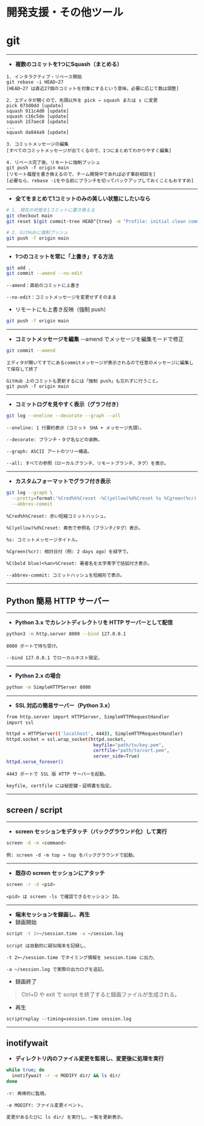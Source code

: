 # 開発支援・その他ツール

# git

---
- **複数のコミットを1つにSquash（まとめる）**
```text
1. インタラクティブ・リベース開始
git rebase -i HEAD~27
[HEAD~27 は直近27個のコミットを対象にするという意味。必要に応じて数は調整]

2. エディタが開くので、先頭以外を pick → squash または s に変更
pick 073d0dd [update]
squash 911c4d0 [update]
squash c16c5de [update]
squash 157aec8 [update]
...
squash da844a9 [update]

3. コミットメッセージの編集
[すべてのコミットメッセージが出てくるので、1つにまとめてわかりやすく編集]

4. リベース完了後、リモートに強制プッシュ
git push -f origin main
[リモート履歴を書き換えるので、チーム開発中であれば必ず事前相談を]
[必要なら、rebase -iをやる前にブランチを切ってバックアップしておくこともおすすめ]

```
---

- **全てをまとめて1コミットのみの美しい状態にしたいなら**
```bash
# 1. 現在の状態を1コミットに置き換える
git checkout main
git reset $(git commit-tree HEAD^{tree} -m "Profile: initial clean commit") <-(例だよ：)

# 2. GitHubに強制プッシュ
git push -f origin main

```

---

- **1つのコミットを常に「上書き」する方法**
```bash
git add .
git commit --amend --no-edit
```
```text
--amend：直前のコミットに上書き

--no-edit：コミットメッセージを変更せずそのまま
```
- リモートにも上書き反映（強制 push）
```bash
git push -f origin main
```
---
- **コミットメッセージを編集**
--amend でメッセージを編集モードで修正
```bash
git commit --amend
```
```text
エディタが開いてすでにあるcommitメッセージが表示されるので任意のメッセージに編集して保存して終了

GitHub 上のコミットも更新するには「強制 push」も忘れずに行うこと。
git push -f origin main
```

---
- **コミットログを見やすく表示（グラフ付き）**
```bash
git log --oneline --decorate --graph --all
```
```text
--oneline: 1 行要約表示（コミット SHA + メッセージ先頭）。

--decorate: ブランチ・タグ名などの装飾。

--graph: ASCII アートのツリー構造。

--all: すべての参照（ローカルブランチ、リモートブランチ、タグ）を表示。
```
---
- **カスタムフォーマットでグラフ付き表示**
```bash
git log --graph \
  --pretty=format:'%Cred%h%Creset -%C(yellow)%d%Creset %s %Cgreen(%cr) %C(bold blue)<%an>%Creset' \
  --abbrev-commit
```
```text
%Cred%h%Creset: 赤い短縮コミットハッシュ。

%C(yellow)%d%Creset: 黄色で参照名（ブランチ/タグ）表示。

%s: コミットメッセージタイトル。

%Cgreen(%cr): 相対日付（例: 2 days ago）を緑字で。

%C(bold blue)<%an>%Creset: 著者名を太字青字で括弧付き表示。

--abbrev-commit: コミットハッシュを短縮形で表示。
```


---

## Python 簡易 HTTP サーバー

---
- **Python 3.x でカレントディレクトリを HTTP サーバーとして配信**
```bash
python3 -m http.server 8000 --bind 127.0.0.1
```
```text
8000 ポートで待ち受け。

--bind 127.0.0.1 でローカルホスト限定。
```
---
- **Python 2.x の場合**
```bash
python -m SimpleHTTPServer 8000
```

---

- **SSL 対応の簡易サーバー（Python 3.x）**
```bash
from http.server import HTTPServer, SimpleHTTPRequestHandler
import ssl

httpd = HTTPServer(('localhost', 4443), SimpleHTTPRequestHandler)
httpd.socket = ssl.wrap_socket(httpd.socket,
                                keyfile="path/to/key.pem",
                                certfile="path/to/cert.pem",
                                server_side=True)
httpd.serve_forever()
```
```text
4443 ポートで SSL 版 HTTP サーバーを起動。

keyfile, certfile には秘密鍵・証明書を指定。
```
---
## screen / script

---
- **screen セッションをデタッチ（バックグラウンド化）して実行**
```bash
screen -d -m <command>
```
```text
例: screen -d -m top → top をバックグラウンドで起動。
```

---

- **既存の screen セッションにアタッチ**
```bash
screen -r -d <pid>
```
```text
<pid> は screen -ls で確認できるセッション ID。
```

---

- **端末セッションを録画し、再生**
- 録画開始
```bash
script -t 2>~/session.time -a ~/session.log
```
```text
script は自動的に疑似端末を記録し、

-t 2>~/session.time でタイミング情報を session.time に出力、

-a ~/session.log で実際の出力ログを追記。
```

- 録画終了
>Ctrl+D や exit で script を終了すると録画ファイルが生成される。

- 再生
```text
scriptreplay --timing=session.time session.log
```
---

## inotifywait
- **ディレクトリ内のファイル変更を監視し、変更後に処理を実行**
```bash
while true; do
  inotifywait -r -e MODIFY dir/ && ls dir/
done
```
```text
-r: 再帰的に監視。

-e MODIFY: ファイル変更イベント。

変更があるたびに ls dir/ を実行し、一覧を更新表示。
```

